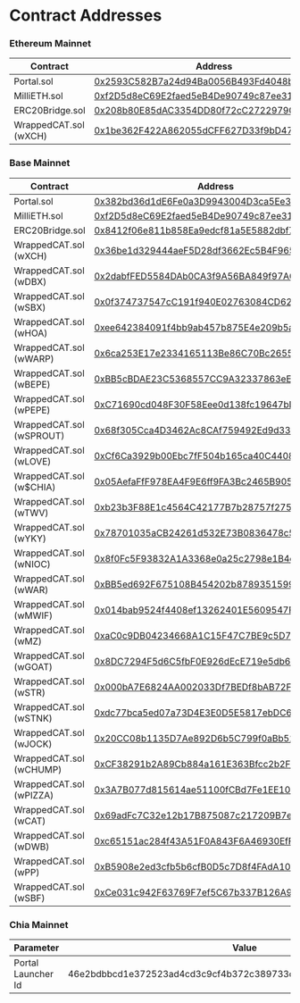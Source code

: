 # Contract Addresses

### Ethereum Mainnet

<table><thead><tr><th width="245">Contract</th><th width="554">Address</th><th data-hidden></th></tr></thead><tbody><tr><td>Portal.sol</td><td><a href="https://etherscan.io/address/0x2593C582B7a24d94Ba0056B493Fd4048bd99fc3F#code">0x2593C582B7a24d94Ba0056B493Fd4048bd99fc3F</a></td><td></td></tr><tr><td>MilliETH.sol</td><td><a href="https://etherscan.io/address/0xf2D5d8eC69E2faed5eB4De90749c87ee314a4B12#code">0xf2D5d8eC69E2faed5eB4De90749c87ee314a4B12</a></td><td></td></tr><tr><td>ERC20Bridge.sol</td><td><a href="https://etherscan.io/address/0x208b80E85dAC3354DD80f72cC272297909EE81b7">0x208b80E85dAC3354DD80f72cC272297909EE81b7</a></td><td></td></tr><tr><td>WrappedCAT.sol (wXCH)</td><td><a href="https://etherscan.io/address/0x1be362F422A862055dCFF627D33f9bD478e6C7d7">0x1be362F422A862055dCFF627D33f9bD478e6C7d7</a></td><td></td></tr></tbody></table>



### Base Mainnet

<table><thead><tr><th width="248">Contract</th><th>Address</th><th data-hidden></th></tr></thead><tbody><tr><td>Portal.sol</td><td><a href="https://basescan.org/address/0x382bd36d1dE6Fe0a3D9943004D3ca5Ee389627EE">0x382bd36d1dE6Fe0a3D9943004D3ca5Ee389627EE</a></td><td></td></tr><tr><td>MilliETH.sol</td><td><a href="https://basescan.org/address/0xf2D5d8eC69E2faed5eB4De90749c87ee314a4B12">0xf2D5d8eC69E2faed5eB4De90749c87ee314a4B12</a></td><td></td></tr><tr><td>ERC20Bridge.sol</td><td><a href="https://basescan.org/address/0x8412f06e811b858Ea9edcf81a5E5882dbf70aC96">0x8412f06e811b858Ea9edcf81a5E5882dbf70aC96</a></td><td></td></tr><tr><td>WrappedCAT.sol (wXCH)</td><td><a href="https://basescan.org/address/0x36be1d329444aeF5D28df3662Ec5B4F965Cd93E9">0x36be1d329444aeF5D28df3662Ec5B4F965Cd93E9</a></td><td></td></tr><tr><td>WrappedCAT.sol (wDBX)</td><td><a href="https://basescan.org/address/0x2dabfFED5584DAb0CA3f9A56BA849f97A08cAd9A">0x2dabfFED5584DAb0CA3f9A56BA849f97A08cAd9A</a></td><td></td></tr><tr><td>WrappedCAT.sol (wSBX)</td><td><a href="https://basescan.org/address/0x0f374737547cC191f940E02763084CD62BCDe4a6">0x0f374737547cC191f940E02763084CD62BCDe4a6</a></td><td></td></tr><tr><td>WrappedCAT.sol (wHOA)</td><td><a href="https://basescan.org/address/0xee642384091f4bb9ab457b875E4e209b5a0BD147">0xee642384091f4bb9ab457b875E4e209b5a0BD147</a></td><td></td></tr><tr><td>WrappedCAT.sol (wWARP)</td><td><a href="https://basescan.org/address/0x6ca253E17e2334165113Be86C70Bc2655798BDcB">0x6ca253E17e2334165113Be86C70Bc2655798BDcB</a></td><td></td></tr><tr><td>WrappedCAT.sol (wBEPE)</td><td><a href="https://basescan.org/address/0xBB5cBDAE23C5368557CC9A32337863eECf03cF9f">0xBB5cBDAE23C5368557CC9A32337863eECf03cF9f</a></td><td></td></tr>

<tr><td>WrappedCAT.sol (wPEPE)</td><td><a href="https://basescan.org/address/0xC71690cd048F30F58Eee0d138fc19647bDaD79C7">0xC71690cd048F30F58Eee0d138fc19647bDaD79C7</a></td><td></td></tr>
<tr><td>WrappedCAT.sol (wSPROUT)</td><td><a href="https://basescan.org/address/0x68f305Cca4D3462Ac8CAf759492Ed9d33E4DFF40">0x68f305Cca4D3462Ac8CAf759492Ed9d33E4DFF40</a></td><td></td></tr>
<tr><td>WrappedCAT.sol (wLOVE)</td><td><a href="https://basescan.org/address/0xCf6Ca3929b00Ebc7fF504b165ca40C44087CAE47">0xCf6Ca3929b00Ebc7fF504b165ca40C44087CAE47</a></td><td></td></tr>
<tr><td>WrappedCAT.sol (w$CHIA)</td><td><a href="https://basescan.org/address/0x05AefaFfF978EA4F9E6ff9FA3Bc2465B90598549">0x05AefaFfF978EA4F9E6ff9FA3Bc2465B90598549</a></td><td></td></tr>
<tr><td>WrappedCAT.sol (wTWV)</td><td><a href="https://basescan.org/address/0xb23b3F88E1c4564C42177B7b28757f275D2aCBB9">0xb23b3F88E1c4564C42177B7b28757f275D2aCBB9</a></td><td></td></tr>
<tr><td>WrappedCAT.sol (wYKY)</td><td><a href="https://basescan.org/address/0x78701035aCB24261d532E73B0836478c5c01E0f1">0x78701035aCB24261d532E73B0836478c5c01E0f1</a></td><td></td></tr>
<tr><td>WrappedCAT.sol (wNIOC)</td><td><a href="https://basescan.org/address/0x8f0Fc5F93832A1A3368e0a25c2798e1B4c4c7437">0x8f0Fc5F93832A1A3368e0a25c2798e1B4c4c7437</a></td><td></td></tr>
<tr><td>WrappedCAT.sol (wWAR)</td><td><a href="https://basescan.org/address/0xBB5ed692F675108B454202b8789351599f6E829C">0xBB5ed692F675108B454202b8789351599f6E829C</a></td><td></td></tr>
<tr><td>WrappedCAT.sol (wMWIF)</td><td><a href="https://basescan.org/address/0x014bab9524f4408ef13262401E5609547F7E8718">0x014bab9524f4408ef13262401E5609547F7E8718</a></td><td></td></tr>
<tr><td>WrappedCAT.sol (wMZ)</td><td><a href="https://basescan.org/address/0xaC0c9DB04234668A1C15F47C7BE9c5D7040b0506">0xaC0c9DB04234668A1C15F47C7BE9c5D7040b0506</a></td><td></td></tr>
<tr><td>WrappedCAT.sol (wGOAT)</td><td><a href="https://basescan.org/address/0x8DC7294F5d6C5fbF0E926dEcE719e5db648bF45c">0x8DC7294F5d6C5fbF0E926dEcE719e5db648bF45c</a></td><td></td></tr>
<tr><td>WrappedCAT.sol (wSTR)</td><td><a href="https://basescan.org/address/0x000bA7E6824AA002033Df7BEDf8bAB72Fc6465e9">0x000bA7E6824AA002033Df7BEDf8bAB72Fc6465e9</a></td><td></td></tr>
<tr><td>WrappedCAT.sol (wSTNK)</td><td><a href="https://basescan.org/address/0xdc77bca5ed07a73D4E3E0D5E5817ebDC69EEc9bf">0xdc77bca5ed07a73D4E3E0D5E5817ebDC69EEc9bf</a></td><td></td></tr>
<tr><td>WrappedCAT.sol (wJOCK)</td><td><a href="https://basescan.org/address/0x20CC08b1135D7Ae892D6b5C799f0aBb51D822899">0x20CC08b1135D7Ae892D6b5C799f0aBb51D822899</a></td><td></td></tr>
<tr><td>WrappedCAT.sol (wCHUMP)</td><td><a href="https://basescan.org/address/0xCF38291b2A89Cb884a161E363Bfcc2b2F70E1844">0xCF38291b2A89Cb884a161E363Bfcc2b2F70E1844</a></td><td></td></tr>
<tr><td>WrappedCAT.sol (wPIZZA)</td><td><a href="https://basescan.org/address/0x3A7B077d815614ae51100fCBd7Fe1EE104Ae4b66">0x3A7B077d815614ae51100fCBd7Fe1EE104Ae4b66</a></td><td></td></tr>
<tr><td>WrappedCAT.sol (wCAT)</td><td><a href="https://basescan.org/address/0x69adFc7C32e12b17B875087c217209B7e13bFff9">0x69adFc7C32e12b17B875087c217209B7e13bFff9</a></td><td></td></tr>
<tr><td>WrappedCAT.sol (wDWB)</td><td><a href="https://basescan.org/address/0xc65151ac284f43A51F0A843F6A46930EfF0076c5">0xc65151ac284f43A51F0A843F6A46930EfF0076c5</a></td><td></td></tr>
<tr><td>WrappedCAT.sol (wPP)</td><td><a href="https://basescan.org/address/0xB5908e2ed3cfb5b6cfB0D5c7D8f4FAdA105861B2">0xB5908e2ed3cfb5b6cfB0D5c7D8f4FAdA105861B2</a></td><td></td></tr>
<tr><td>WrappedCAT.sol (wSBF)</td><td><a href="https://basescan.org/address/0xCe031c942F63769F7ef5C67b337B126A983EA952">0xCe031c942F63769F7ef5C67b337B126A983EA952</a></td><td></td></tr>

</tbody></table>



### Chia Mainnet

<table><thead><tr><th width="233">Parameter</th><th>Value</th></tr></thead><tbody><tr><td>Portal Launcher Id</td><td>46e2bdbbcd1e372523ad4cd3c9cf4b372c389733c71bb23450f715ba5aa56d50</td></tr></tbody></table>
